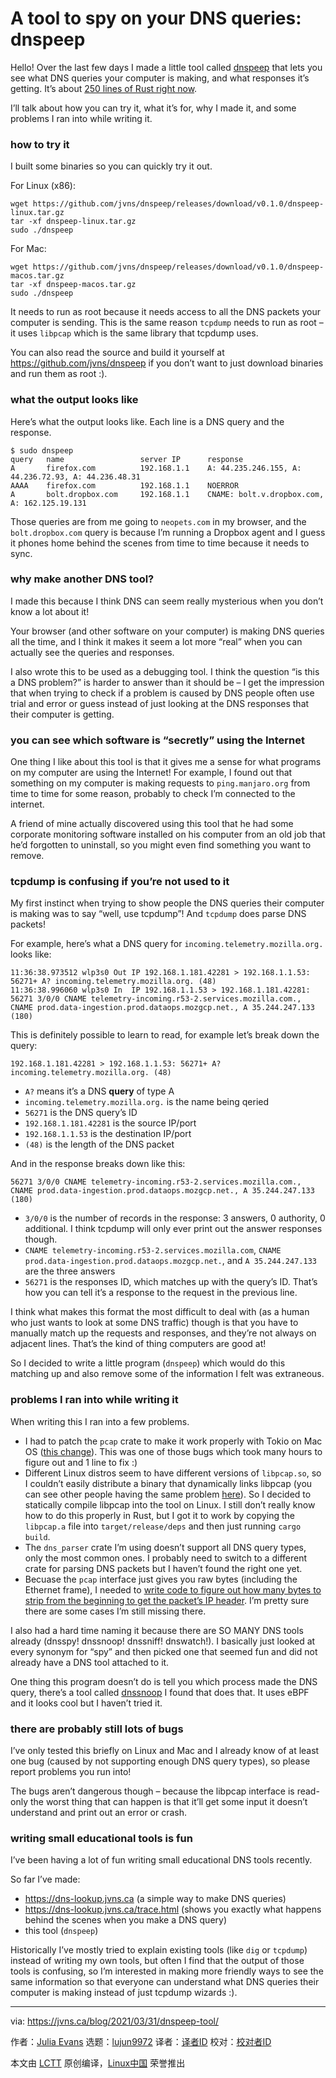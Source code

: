 [#]: subject: (A tool to spy on your DNS queries: dnspeep)
[#]: via: (https://jvns.ca/blog/2021/03/31/dnspeep-tool/)
[#]: author: (Julia Evans https://jvns.ca/)
[#]: collector: (lujun9972)
[#]: translator: (wyxplus)
[#]: reviewer: ( )
[#]: publisher: ( )
[#]: url: ( )

A tool to spy on your DNS queries: dnspeep
======

Hello! Over the last few days I made a little tool called [dnspeep][1] that lets you see what DNS queries your computer is making, and what responses it’s getting. It’s about [250 lines of Rust right now][2].

I’ll talk about how you can try it, what it’s for, why I made it, and some problems I ran into while writing it.

### how to try it

I built some binaries so you can quickly try it out.

For Linux (x86):

```
wget https://github.com/jvns/dnspeep/releases/download/v0.1.0/dnspeep-linux.tar.gz
tar -xf dnspeep-linux.tar.gz
sudo ./dnspeep
```

For Mac:

```
wget https://github.com/jvns/dnspeep/releases/download/v0.1.0/dnspeep-macos.tar.gz
tar -xf dnspeep-macos.tar.gz
sudo ./dnspeep
```

It needs to run as root because it needs access to all the DNS packets your computer is sending. This is the same reason `tcpdump` needs to run as root – it uses `libpcap` which is the same library that tcpdump uses.

You can also read the source and build it yourself at <https://github.com/jvns/dnspeep> if you don’t want to just download binaries and run them as root :).

### what the output looks like

Here’s what the output looks like. Each line is a DNS query and the response.

```
$ sudo dnspeep
query   name                 server IP      response
A       firefox.com          192.168.1.1    A: 44.235.246.155, A: 44.236.72.93, A: 44.236.48.31
AAAA    firefox.com          192.168.1.1    NOERROR
A       bolt.dropbox.com     192.168.1.1    CNAME: bolt.v.dropbox.com, A: 162.125.19.131
```

Those queries are from me going to `neopets.com` in my browser, and the `bolt.dropbox.com` query is because I’m running a Dropbox agent and I guess it phones home behind the scenes from time to time because it needs to sync.

### why make another DNS tool?

I made this because I think DNS can seem really mysterious when you don’t know a lot about it!

Your browser (and other software on your computer) is making DNS queries all the time, and I think it makes it seem a lot more “real” when you can actually see the queries and responses.

I also wrote this to be used as a debugging tool. I think the question “is this a DNS problem?” is harder to answer than it should be – I get the impression that when trying to check if a problem is caused by DNS people often use trial and error or guess instead of just looking at the DNS responses that their computer is getting.

### you can see which software is “secretly” using the Internet

One thing I like about this tool is that it gives me a sense for what programs on my computer are using the Internet! For example, I found out that something on my computer is making requests to `ping.manjaro.org` from time to time for some reason, probably to check I’m connected to the internet.

A friend of mine actually discovered using this tool that he had some corporate monitoring software installed on his computer from an old job that he’d forgotten to uninstall, so you might even find something you want to remove.

### tcpdump is confusing if you’re not used to it

My first instinct when trying to show people the DNS queries their computer is making was to say “well, use tcpdump”! And `tcpdump` does parse DNS packets!

For example, here’s what a DNS query for `incoming.telemetry.mozilla.org.` looks like:

```
11:36:38.973512 wlp3s0 Out IP 192.168.1.181.42281 > 192.168.1.1.53: 56271+ A? incoming.telemetry.mozilla.org. (48)
11:36:38.996060 wlp3s0 In  IP 192.168.1.1.53 > 192.168.1.181.42281: 56271 3/0/0 CNAME telemetry-incoming.r53-2.services.mozilla.com., CNAME prod.data-ingestion.prod.dataops.mozgcp.net., A 35.244.247.133 (180)
```

This is definitely possible to learn to read, for example let’s break down the query:

`192.168.1.181.42281 > 192.168.1.1.53: 56271+ A? incoming.telemetry.mozilla.org. (48)`

  * `A?` means it’s a DNS **query** of type A
  * `incoming.telemetry.mozilla.org.` is the name being qeried
  * `56271` is the DNS query’s ID
  * `192.168.1.181.42281` is the source IP/port
  * `192.168.1.1.53` is the destination IP/port
  * `(48)` is the length of the DNS packet



And in the response breaks down like this:

`56271 3/0/0 CNAME telemetry-incoming.r53-2.services.mozilla.com., CNAME prod.data-ingestion.prod.dataops.mozgcp.net., A 35.244.247.133 (180)`

  * `3/0/0` is the number of records in the response: 3 answers, 0 authority, 0 additional. I think tcpdump will only ever print out the answer responses though.
  * `CNAME telemetry-incoming.r53-2.services.mozilla.com`, `CNAME prod.data-ingestion.prod.dataops.mozgcp.net.`, and `A 35.244.247.133` are the three answers
  * `56271` is the responses ID, which matches up with the query’s ID. That’s how you can tell it’s a response to the request in the previous line.



I think what makes this format the most difficult to deal with (as a human who just wants to look at some DNS traffic) though is that you have to manually match up the requests and responses, and they’re not always on adjacent lines. That’s the kind of thing computers are good at!

So I decided to write a little program (`dnspeep`) which would do this matching up and also remove some of the information I felt was extraneous.

### problems I ran into while writing it

When writing this I ran into a few problems.

  * I had to patch the `pcap` crate to make it work properly with Tokio on Mac OS ([this change][3]). This was one of those bugs which took many hours to figure out and 1 line to fix :)
  * Different Linux distros seem to have different versions of `libpcap.so`, so I couldn’t easily distribute a binary that dynamically links libpcap (you can see other people having the same problem [here][4]). So I decided to statically compile libpcap into the tool on Linux. I still don’t really know how to do this properly in Rust, but I got it to work by copying the `libpcap.a` file into `target/release/deps` and then just running `cargo build`.
  * The `dns_parser` crate I’m using doesn’t support all DNS query types, only the most common ones. I probably need to switch to a different crate for parsing DNS packets but I haven’t found the right one yet.
  * Becuase the `pcap` interface just gives you raw bytes (including the Ethernet frame), I needed to [write code to figure out how many bytes to strip from the beginning to get the packet’s IP header][5]. I’m pretty sure there are some cases I’m still missing there.



I also had a hard time naming it because there are SO MANY DNS tools already (dnsspy! dnssnoop! dnssniff! dnswatch!). I basically just looked at every synonym for “spy” and then picked one that seemed fun and did not already have a DNS tool attached to it.

One thing this program doesn’t do is tell you which process made the DNS query, there’s a tool called [dnssnoop][6] I found that does that. It uses eBPF and it looks cool but I haven’t tried it.

### there are probably still lots of bugs

I’ve only tested this briefly on Linux and Mac and I already know of at least one bug (caused by not supporting enough DNS query types), so please report problems you run into!

The bugs aren’t dangerous though – because the libpcap interface is read-only the worst thing that can happen is that it’ll get some input it doesn’t understand and print out an error or crash.

### writing small educational tools is fun

I’ve been having a lot of fun writing small educational DNS tools recently.

So far I’ve made:

  * <https://dns-lookup.jvns.ca> (a simple way to make DNS queries)
  * <https://dns-lookup.jvns.ca/trace.html> (shows you exactly what happens behind the scenes when you make a DNS query)
  * this tool (`dnspeep`)



Historically I’ve mostly tried to explain existing tools (like `dig` or `tcpdump`) instead of writing my own tools, but often I find that the output of those tools is confusing, so I’m interested in making more friendly ways to see the same information so that everyone can understand what DNS queries their computer is making instead of just tcpdump wizards :).

--------------------------------------------------------------------------------

via: https://jvns.ca/blog/2021/03/31/dnspeep-tool/

作者：[Julia Evans][a]
选题：[lujun9972][b]
译者：[译者ID](https://github.com/译者ID)
校对：[校对者ID](https://github.com/校对者ID)

本文由 [LCTT](https://github.com/LCTT/TranslateProject) 原创编译，[Linux中国](https://linux.cn/) 荣誉推出

[a]: https://jvns.ca/
[b]: https://github.com/lujun9972
[1]: https://github.com/jvns/dnspeep
[2]: https://github.com/jvns/dnspeep/blob/f5780dc822df5151f83703f05c767dad830bd3b2/src/main.rs
[3]: https://github.com/ebfull/pcap/pull/168
[4]: https://github.com/google/gopacket/issues/734
[5]: https://github.com/jvns/dnspeep/blob/f5780dc822df5151f83703f05c767dad830bd3b2/src/main.rs#L136
[6]: https://github.com/lilydjwg/dnssnoop
